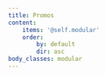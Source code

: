 ```yaml
---
title: Promos
content:
    items: '@self.modular'
    order:
        by: default
        dir: asc
body_classes: modular
---
```


